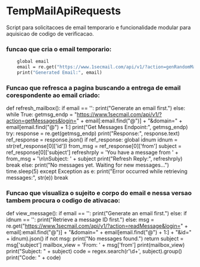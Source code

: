 # TempMailApiRequests
Script para solicitacoes de email temporario e funcionalidade modular para aquisicao de codigo de verificacao.

### funcao que cria o email temporario:
``` def generate_email():
    global email
    email = re.get("https://www.1secmail.com/api/v1/?action=genRandomMailbox&count=1").json()[0]
    print("Generated Email:", email)
```
### Funcao que refresca a pagina buscando a entrega de email corespondente ao email criado:
def refresh_mailbox():
    if email == '':
        print("Generate an email first.")
    else:
        while True:
            getmsg_endp = "https://www.1secmail.com/api/v1/?action=getMessages&login=" + email[:email.find("@")] + "&domain=" + email[email.find("@") + 1:]
            print("Get Messages Endpoint:", getmsg_endp)
            try:
                response = re.get(getmsg_endp)
                print("Response:", response.text)
                ref_response = response.json()
                if ref_response:
                    global idnum
                    idnum = str(ref_response[0]['id'])
                    from_msg = ref_response[0]['from']
                    subject = ref_response[0]['subject']
                    refreshrply = 'You have a message from ' + from_msg + '\n\nSubject: ' + subject
                    print("Refresh Reply:", refreshrply)
                    break
                else:
                    print("No messages yet. Waiting for new messages...")
                    time.sleep(5) 
            except Exception as e:
                print("Error occurred while retrieving messages:", str(e))
                break

### Funcao que visualiza o sujeito e corpo do email e nessa versao tambem procura o **codigo de ativacao**:

def view_message():
    if email == '':
        print("Generate an email first.")
    else:
        if idnum == '':
            print("Retrieve a message ID first.")
        else:
            msg = re.get("https://www.1secmail.com/api/v1/?action=readMessage&login=" + email[:email.find("@")] + "&domain=" + email[email.find("@") + 1:] + "&id=" + idnum).json()
            if not msg:
                print("No messages found.")
                return
            subject = msg['subject']
            mailbox_view = 'From: ' + msg['from']
            print(mailbox_view)
            print("Subject: " + subject)
            code = regex.search(r'\d+', subject).group()
            print("Code: " + code)

